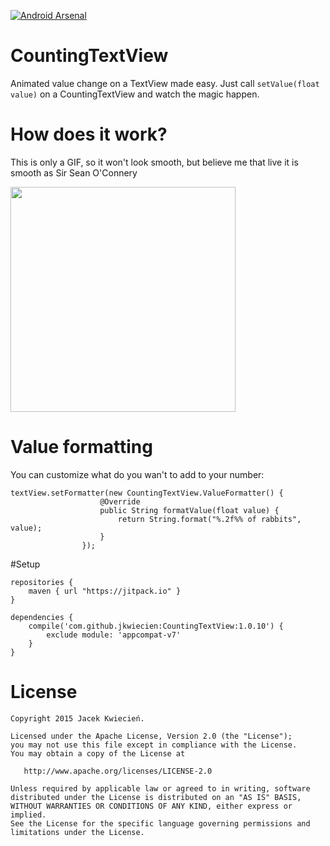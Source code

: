 [![Android Arsenal](https://img.shields.io/badge/Android%20Arsenal-CountingTextView-brightgreen.svg?style=flat)](https://android-arsenal.com/details/1/2602)

# CountingTextView
Animated value change on a TextView made easy. Just call ```setValue(float value)``` on a CountingTextView and watch the magic happen.

# How does it work?

This is only a GIF, so it won't look smooth, but believe me that live it is smooth as Sir Sean O'Connery 

<img src="http://g.recordit.co/ID5SBXCvVM.gif" height="360" />

# Value formatting

You can customize what do you wan't to add to your number:
```
textView.setFormatter(new CountingTextView.ValueFormatter() {
                    @Override 
                    public String formatValue(float value) {
                        return String.format("%.2f%% of rabbits", value);
                    } 
                }); 
```

#Setup
```
repositories {
    maven { url "https://jitpack.io" }
}

dependencies {
    compile('com.github.jkwiecien:CountingTextView:1.0.10') {
        exclude module: 'appcompat-v7'
    }
}
```

License
=======

    Copyright 2015 Jacek Kwiecień.

    Licensed under the Apache License, Version 2.0 (the "License");
    you may not use this file except in compliance with the License.
    You may obtain a copy of the License at

       http://www.apache.org/licenses/LICENSE-2.0

    Unless required by applicable law or agreed to in writing, software
    distributed under the License is distributed on an "AS IS" BASIS,
    WITHOUT WARRANTIES OR CONDITIONS OF ANY KIND, either express or implied.
    See the License for the specific language governing permissions and
    limitations under the License.

